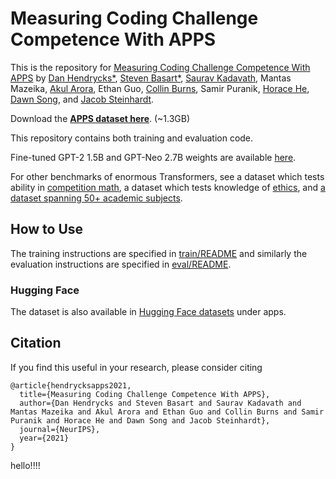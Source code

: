 # Measuring Coding Challenge Competence With APPS
This is the repository for [Measuring Coding Challenge Competence With APPS](https://arxiv.org/pdf/2105.09938) by
[Dan Hendrycks\*](https://danhendrycks.com/), [Steven Basart\*](https://stevenbas.art), [Saurav Kadavath](http://www.sauravkadavath.com), Mantas Mazeika, [Akul Arora](https://github.com/akulaarora), Ethan Guo, [Collin Burns](http://collinpburns.com), Samir Puranik, [Horace He](http://horace.io), [Dawn Song](https://people.eecs.berkeley.edu/~dawnsong/), and [Jacob Steinhardt](https://www.stat.berkeley.edu/~jsteinhardt/).

Download the [**APPS dataset here**](https://people.eecs.berkeley.edu/~hendrycks/APPS.tar.gz). (~1.3GB)

This repository contains both training and evaluation code.

Fine-tuned GPT-2 1.5B and GPT-Neo 2.7B weights are available [here](https://drive.google.com/file/d/1XW1Od9L-5l9zXl1HUCyER5pS9zQTbIvU/view?usp=sharing).

For other benchmarks of enormous Transformers, see a dataset which tests ability in [competition math](https://github.com/hendrycks/math), a dataset which tests knowledge of [ethics](https://github.com/hendrycks/ethics), and [a dataset spanning 50+ academic subjects](https://github.com/hendrycks/test).

## How to Use

The training instructions are specified in [train/README](train/README.md) and similarly the evaluation instructions are specified in [eval/README](eval/README.md).

### Hugging Face

The dataset is also available in [Hugging Face datasets](https://huggingface.co/datasets/codeparrot/apps) under apps.

## Citation

If you find this useful in your research, please consider citing

    @article{hendrycksapps2021,
      title={Measuring Coding Challenge Competence With APPS},
      author={Dan Hendrycks and Steven Basart and Saurav Kadavath and Mantas Mazeika and Akul Arora and Ethan Guo and Collin Burns and Samir Puranik and Horace He and Dawn Song and Jacob Steinhardt},
      journal={NeurIPS},
      year={2021}
    }



hello!!!!